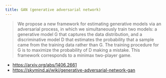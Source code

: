 ```yaml
---
title: GAN (generative adversarial network)
---
```

> We propose a new framework for estimating generative models via an adversarial process, 
in which we simultaneously train two models: a generative model G that captures 
the data distribution, and a discriminative model D that estimates the 
probability that a sample came from the training data rather than G. 
The training procedure for G is to maximize the probability of D making a mistake. 
This framework corresponds to a minimax two-player game. 

* https://arxiv.org/abs/1406.2661
* https://skymind.ai/wiki/generative-adversarial-network-gan

